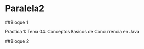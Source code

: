 # Paralela2
##Bloque 1

Práctica 1: Tema 04. Conceptos Basicos de Concurrencia en Java


##Bloque 2
